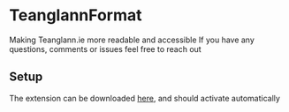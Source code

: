 # TeanglannFormat
Making Teanglann.ie more readable and accessible
If you have any questions, comments or issues feel free to reach out

## Setup
The extension can be downloaded [here](https://addons.mozilla.org/en-US/firefox/addon/teanglannformat/), and should activate automatically
